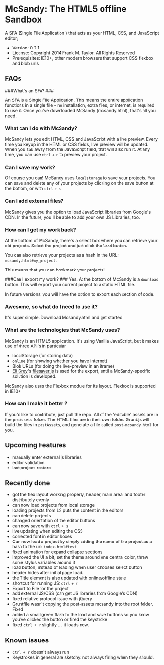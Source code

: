 # McSandy: The HTML5 offline Sandbox #

A SFA (Single File Application ) that acts as your HTML, CSS, and JavaScript editor;

 * Version: 0.2.1
 * License: Copyright 2014 Frank M. Taylor. All Rights Reserved
 * Prerequisites: IE10+, other modern browsers that support CSS flexbox and blob urls

## FAQs ##
###What's an SFA? ###

An SFA is a Single File Application. This means the entire application functions in a single file - no installation, extra files, or internet, is required to use it. Once you've downloaded McSandy (mcsandy.html), that's all you need.

### What can I do with McSandy? ###
McSandy lets you edit HTML, CSS and JavaScript with a live preview. Every time you keyup in the HTML or CSS fields, live preview will be updated. When you `tab` away from the JavaScript field, that will also run it. At any time, you can use `ctrl` + `r` to preview your project. 

### Can I save my work? ###
Of course you can! McSandy uses `localstorage` to save your projects. You can save and delete any of your projects by clicking on the save button at the bottom, or with `ctrl` + `s`.

### Can I add external files? ###
McSandy gives you the option to load JavaScript libraries from Google's CDN. In the future, you'll be able to add your own JS Libraries, too. 

### How can I get my work back? ###
At the bottom of McSandy, there's a select box where you can retrieve your old projects. Select the project and just click the `load` button. 

You can also retrieve your projects as a hash in the URL: `mcsandy.html#my_project`. 

This means that you can bookmark your projects!

###Can I export my work? ###
Yes. At the bottom of McSandy is a `download` button. This will export your current project to a static HTML file. 

In future versions, you will have the option to export each section of code. 

### Awesome, so what do I need to use it? ###
It's super simple. Download Mcsandy.html and get started! 

### What are the technologies that McSandy uses? ###
McSandy is an HTML5 application. It's using Vanilla JavaScript, but it makes use of three API's in particular
 + localStorage (for storing data)
 + `online` (for showing whether you have internet)
 + Blob URLs (for doing the live-preview in an iframe)
 + [Eli Grey](http://eligrey.com/blog/post/saving-generated-files-on-the-client-side)'s [filesaver.js](https://github.com/eligrey/FileSaver.js) is used for the export, until a McSandy-specific solution is developed. 

McSandy also uses the Flexbox module for its layout. Flexbox is supported in IE10+ 


### How can I make it better ?
If you'd like to contribute, just pull the repo. All of the 'editable' assets are in the `preAssets` folder. The HTML files are in their own folder.  Grunt.js will build the files in `postAssets`, and generate a file called `post-mcsandy.html` for you. 

## Upcoming Features ##
 + manually enter external js libraries
 + editor validation
 + last project-restore


## Recently done ##
 + got the flex layout working properly, header, main area, and footer distributely evenly
 + can now load projects from local storage
 + loading projects from LS puts the content in the editors
 + can delete projects
 + changed orientation of the editor buttons
 + can now save with `ctrl + s`
 + live updating when editing the CSS
 + corrected font in editor boxes
 + Can now load a project by simply adding the name of the project as a hash to the url: `index.html#test`
 + fixed animation for expand collapse sections
 + improved the UI a bit, set the theme around one central color, threw some stylus variables around it
 + load button, instead of loading when user chooses select button
 + header hides after initial page load. 
 + the Title element is also updated with online/offline state
 + shortcut for running JS: `ctrl` + `r`
 + Export to File for the project
 + add external JS/CSS (can get JS libraries from Google's CDN)
 + fixed relative protocol issue with jQuery
 + Gruntfile wasn't copying the post-assets mcsandy into the root folder. Fixed
 + added a small green flash to the load and save buttons so you know you've clicked the button or fired the keystroke
 + fixed `ctrl + r` slightly .... it loads now. 

## Known issues ##
 + `ctrl + r` doesn't always run
 + Keystrokes in general are sketchy. not always firing when they should. 

 



 



	       
